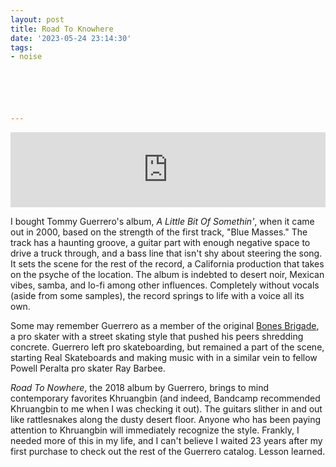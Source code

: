 ```yaml
---
layout: post
title: Road To Knowhere
date: '2023-05-24 23:14:30'
tags:
- noise






---
```


<iframe style="border: 0; width: 100%; height: 120px;" src="https://bandcamp.com/EmbeddedPlayer/album=889112130/size=large/bgcol=ffffff/linkcol=0687f5/tracklist=false/artwork=none/track=1351480380/transparent=true/" seamless=""><a href="https://tommy-guerrero-too-good.bandcamp.com/album/road-to-knowhere">Road to Knowhere by Tommy Guerrero</a></iframe><!--kg-card-end: html-->

I bought Tommy Guerrero's album, _A Little Bit Of Somethin'_, when it came out in 2000, based on the strength of the first track, "Blue Masses." The track has a haunting groove, a guitar part with enough negative space to drive a truck through, and a bass line that isn't shy about steering the song. It sets the scene for the rest of the record, a California production that takes on the psyche of the location. The album is indebted to desert noir, Mexican vibes, samba, and lo-fi among other influences. Completely without vocals (aside from some samples), the record springs to life with a voice all its own.

Some may remember Guerrero as a member of the original [Bones Brigade](https://bonesbrigade.com), a pro skater with a street skating style that pushed his peers shredding concrete. Guerrero left pro skateboarding, but remained a part of the scene, starting Real Skateboards and making music with in a similar vein to fellow Powell Peralta pro skater Ray Barbee.

_Road To Nowhere_, the 2018 album by Guerrero, brings to mind contemporary favorites Khruangbin (and indeed, Bandcamp recommended Khruangbin to me when I was checking it out). The guitars slither in and out like rattlesnakes along the dusty desert floor. Anyone who has been paying attention to Khruangbin will immediately recognize the style. Frankly, I needed more of this in my life, and I can't believe I waited 23 years after my first purchase to check out the rest of the Guerrero catalog. Lesson learned.

